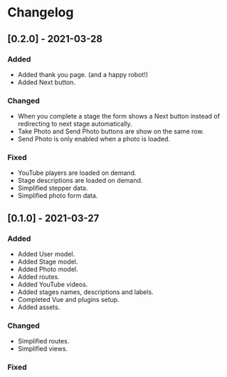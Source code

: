 # Changelog

## [0.2.0] - 2021-03-28

### Added
- Added thank you page. (and a happy robot!)
- Added Next button.

### Changed
- When you complete a stage the form shows a Next button instead of redirecting to next stage automatically.
- Take Photo and Send Photo buttons are show on the same row.
- Send Photo is only enabled when a photo is loaded.

### Fixed
- YouTube players are loaded on demand.
- Stage descriptions are loaded on demand.
- Simplified stepper data.
- Simplified photo form data.

## [0.1.0] - 2021-03-27

### Added
- Added User model.
- Added Stage model.
- Added Photo model.
- Added routes.
- Added YouTube videos.
- Added stages names, descriptions and labels.
- Completed Vue and plugins setup.
- Added assets.

### Changed
- Simplified routes.
- Simplified views.

### Fixed